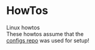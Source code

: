 # HowTos  

Linux howtos  
These howtos assume that the  
[configs repo](https://github.com/casjay-base) was used for setup!  

